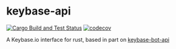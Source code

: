 # keybase-api

[![Cargo Build and Test Status](https://github.com/haukened/keybase-api/workflows/Cargo%20Build%20and%20Test/badge.svg "Cargo Build and Test")](https://github.com/haukened/keybase-api/actions)
[![codecov](https://codecov.io/gh/haukened/keybase-api/branch/master/graph/badge.svg)](https://codecov.io/gh/haukened/keybase-api)

A Keybase.io interface for rust, based in part on [keybase-bot-api](https://docs.rs/crate/keybase-bot-api/0.4.1)
